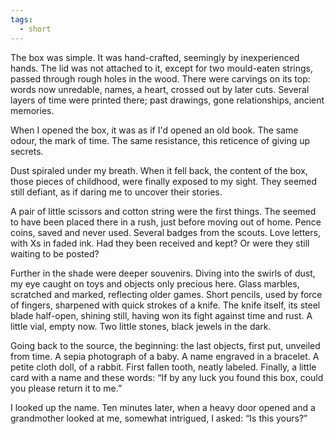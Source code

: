 ```yaml
---
tags:
  - short
---
```


The box was simple. It was hand-crafted, seemingly by inexperienced hands. The
lid was not attached to it, except for two mould-eaten strings, passed through
rough holes in the wood. There were carvings on its top: words now unredable,
names, a heart, crossed out by later cuts. Several layers of time were printed
there; past drawings, gone relationships, ancient memories.

When I opened the box, it was as if I'd opened an old book. The same odour, the
mark of time. The same resistance, this reticence of giving up secrets.

Dust spiraled under my breath. When it fell back, the content of the box, those
pieces of childhood, were finally exposed to my sight. They seemed still
defiant, as if daring me to uncover their stories.

A pair of little scissors and cotton string were the first things. The seemed
to have been placed there in a rush, just before moving out of home. Pence
coins, saved and never used. Several badges from the scouts. Love letters, with
Xs in faded ink. Had they been received and kept? Or were they still waiting to
be posted?

Further in the shade were deeper souvenirs. Diving into the swirls of dust, my
eye caught on toys and objects only precious here. Glass marbles, scratched and
marked, reflecting older games. Short pencils, used by force of fingers,
sharpened with quick strokes of a knife. The knife itself, its steel blade
half-open, shining still, having won its fight against time and rust. A little
vial, empty now. Two little stones, black jewels in the dark.

Going back to the source, the beginning: the last objects, first put, unveiled
from time. A sepia photograph of a baby. A name engraved in a bracelet. A
petite cloth doll, of a rabbit. First fallen tooth, neatly labeled. Finally, a
little card with a name and these words: “If by any luck you found this box,
could you please return it to me.”

I looked up the name. Ten minutes later, when a heavy door opened and a
grandmother looked at me, somewhat intrigued, I asked: “Is this yours?”
